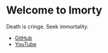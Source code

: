 # Welcome to Imorty

Death is cringe. Seek immortality.

* [GitHub](https://github.com/imorty)
* [YouTube](/)

